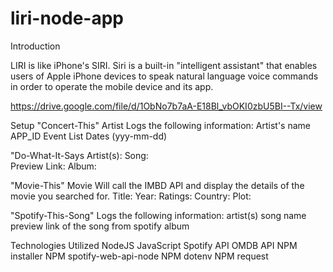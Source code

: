 # liri-node-app

Introduction

LIRI is like iPhone's SIRI. Siri is a built-in "intelligent assistant" that enables users of Apple iPhone devices to speak natural language voice commands in order to operate the mobile device and its app.


https://drive.google.com/file/d/1ObNo7b7aA-E18Bl_vbOKI0zbU5BI--Tx/view

Setup
"Concert-This" Artist
Logs the following information:
Artist's name
APP_ID
Event List
Dates (yyy-mm-dd)

"Do-What-It-Says
Artist(s):
Song:         
Preview Link: 
Album:        


"Movie-This" Movie
Will call the IMBD API and display the details of the movie you searched for.
Title: 
Year: 
Ratings: 
Country: 
Plot: 

"Spotify-This-Song" 
Logs the following information:
artist(s)
song name
preview link of the song from spotify
album

Technologies Utilized
NodeJS
JavaScript
Spotify API
OMDB API
NPM installer
NPM spotify-web-api-node
NPM dotenv
NPM request
